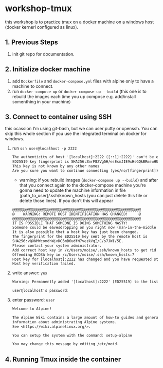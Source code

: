 # workshop-tmux

this workshop is to practice tmux on a docker machine on a windows host (docker kernerl configured as linux).

## 1. Previous Steps

1. init git repo for documentation.

## 2. Initialize docker machine

1. add `Dockerfile` and `docker-compose.yml` files with alpine only to have a machine to connect.
1. run `docker-compose up` or `docker-compose up --build` (this one is to rebuild the images each time you up compose e.g. add/install somenthing in your machine)

## 3. Connect to container using SSH

this ocassion I'm using git-bash, but we can user putty or openssh.
You can skip this whole section if you use the integrated terminal on docker for windows.

1. run `ssh user@localhost -p 2222`

    ```txt
    The authenticity of host '[localhost]:2222 ([::1]:2222)' can't be established.
    ED25519 key fingerprint is SHA256:ZmrF8ZVg5H/esEsmJIE9xHsGQkBRmswHUXzTTqp9BBU.
    This key is not known by any other names
    Are you sure you want to continue connecting (yes/no/[fingerprint])?
    ```

    - warning: if you rebuild images (`docker-compose up --build`) and after that you connect again to the docker-compose machine you're gonna need to update the machine information in file [path_to_user]/.ssh/known_hosts (you can just delete this file or delete those lines). If you don't this will appear

    ```txt
    @@@@@@@@@@@@@@@@@@@@@@@@@@@@@@@@@@@@@@@@@@@@@@@@@@@@@@@@@@@
    @    WARNING: REMOTE HOST IDENTIFICATION HAS CHANGED!     @
    @@@@@@@@@@@@@@@@@@@@@@@@@@@@@@@@@@@@@@@@@@@@@@@@@@@@@@@@@@@
    IT IS POSSIBLE THAT SOMEONE IS DOING SOMETHING NASTY!
    Someone could be eavesdropping on you right now (man-in-the-middle attack)!
    It is also possible that a host key has just been changed.
    The fingerprint for the ED25519 key sent by the remote host is
    SHA256:vQXNMWcomdhWjvDG5mB6udfN7vezkVqI/C/s7JWI/5E.
    Please contact your system administrator.
    Add correct host key in /c/Users/moise/.ssh/known_hosts to get rid of this message.
    Offending ECDSA key in /c/Users/moise/.ssh/known_hosts:7
    Host key for [localhost]:2222 has changed and you have requested strict checking.
    Host key verification failed.
    ```

1. write answer: `yes`

    ```txt
    Warning: Permanently added '[localhost]:2222' (ED25519) to the list of known hosts.

    user@localhost's password:
    ```

1. enter password:  `user`

    ```txt
    Welcome to Alpine!

    The Alpine Wiki contains a large amount of how-to guides and general
    information about administrating Alpine systems.
    See <https://wiki.alpinelinux.org/>.

    You can setup the system with the command: setup-alpine

    You may change this message by editing /etc/motd.
    ```

## 4. Running Tmux inside the container
